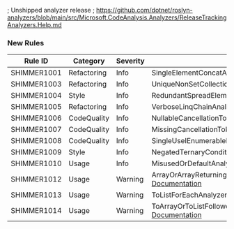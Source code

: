 ﻿; Unshipped analyzer release
; https://github.com/dotnet/roslyn-analyzers/blob/main/src/Microsoft.CodeAnalysis.Analyzers/ReleaseTrackingAnalyzers.Help.md

### New Rules

Rule ID | Category | Severity | Notes
--------|----------|----------|-------
SHIMMER1001 | Refactoring | Info | SingleElementConcatAnalyzer, [Documentation](https://github.com/Bartleby2718/Shimmering.Analyzers/blob/main/docs/SHIMMER1001.md)
SHIMMER1003 | Refactoring | Info | UniqueNonSetCollectionAnalyzer, [Documentation](https://github.com/Bartleby2718/Shimmering.Analyzers/blob/main/docs/SHIMMER1003.md)
SHIMMER1004 | Style | Info | RedundantSpreadElementAnalyzer, [Documentation](https://github.com/Bartleby2718/Shimmering.Analyzers/blob/main/docs/SHIMMER1004.md)
SHIMMER1005 | Refactoring | Info | VerboseLinqChainAnalyzer, [Documentation](https://github.com/Bartleby2718/Shimmering.Analyzers/blob/main/docs/SHIMMER1005.md)
SHIMMER1006 | CodeQuality | Info | NullableCancellationTokenAnalyzer, [Documentation](https://github.com/Bartleby2718/Shimmering.Analyzers/blob/main/docs/SHIMMER1006.md)
SHIMMER1007 | CodeQuality | Info | MissingCancellationTokenAnalyzer, [Documentation](https://github.com/Bartleby2718/Shimmering.Analyzers/blob/main/docs/SHIMMER1007.md)
SHIMMER1008 | CodeQuality | Info | SingleUseIEnumerableMaterializationAnalyzer, [Documentation](https://github.com/Bartleby2718/Shimmering.Analyzers/blob/main/docs/SHIMMER1008.md)
SHIMMER1009 | Style | Info | NegatedTernaryConditionAnalyzer, [Documentation](https://github.com/Bartleby2718/Shimmering.Analyzers/blob/main/docs/SHIMMER1009.md)
SHIMMER1010 | Usage | Info | MisusedOrDefaultAnalyzer, [Documentation](https://github.com/Bartleby2718/Shimmering.Analyzers/blob/main/docs/SHIMMER1010.md)
SHIMMER1012 | Usage | Warning | ArrayOrArrayReturningMethodFollowedByToArrayAnalyzer, [Documentation](https://github.com/Bartleby2718/Shimmering.Analyzers/blob/main/docs/SHIMMER1012.md)
SHIMMER1013 | Usage | Warning | ToListForEachAnalyzer, [Documentation](https://github.com/Bartleby2718/Shimmering.Analyzers/blob/main/docs/SHIMMER1013.md)
SHIMMER1014 | Usage | Warning | ToArrayOrToListFollowedByEnumerableExtensionMethodAnalyzer, [Documentation](https://github.com/Bartleby2718/Shimmering.Analyzers/blob/main/docs/SHIMMER1014.md)